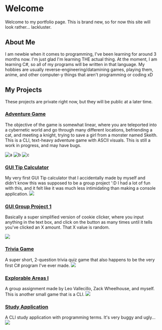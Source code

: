# Welcome

Welcome to my portfolio page. This is brand new, so for now this site will look rather... lackluster.

## About Me
I am newbie when it comes to programming, I've been learning for around 3 months now. I'm just glad I'm learning THE actual thing.
At the moment, I am learning C#, so all of my programs will be written in that language.
My hobbies are usually reverse-engineering/datamining games, playing them, anime, and other computer-y things that aren't programming or coding xD

## My Projects
These projects are private right now, but they will be public at a later time.

### [Adventure Game](https://github.com/ReviveZygarde/adventure-game)
The objective of the game is somewhat linear, where you are teleported into a cybernetic world and go through many different locations, befriending a cat, and meeting a knight, trying to save a girl from a monster named Skeith.
This is a CLI, text-heavy adventure game with ASCII visuals. This is still a work in progress, and may have bugs.

![a](https://i.imgur.com/MS4bnoZ.png)
![b](https://i.imgur.com/A5sEBdO.png)
![c](https://i.imgur.com/Soj6TIk.png)

### [GUI Tip Calculator](https://github.com/ReviveZygarde/tip-calculator-GUI)
My very first GUI Tip calculator that I accidentally made by myself and didn't know this was supposed to be a group project ':D
I had a lot of fun with this, and it felt like it was much less intimidating than making a console application.
![](https://i.imgur.com/u5LZpxY.png)

### [GUI Group Project 1](https://github.com/ReviveZygarde/group-GUI-project-1)
Basically a super simplified version of cookie clicker, where you input anything in the text box, and click on the button as many times until it tells you've clicked an X amount. That X value is random.


![](https://i.imgur.com/SU2HfhY.png)

### [Trivia Game](https://github.com/ReviveZygarde/trivia-game)
A super short, 2-question trivia quiz game that also happens to be the very first C# program I've ever made.
![](https://i.imgur.com/37RbuvO.png)

### [Explorable Areas I](https://github.com/ReviveZygarde/explorable-areas-1)
A group assignment made by Leo Vallecillo, Zack Wheelhouse, and myself. This is another small game that is a CLI.
![](https://i.imgur.com/2X1UWJp.png)

### [Study Application](https://github.com/ReviveZygarde/study-app)
A CLI study application with programming terms. It's very buggy and ugly...
![](https://i.imgur.com/2kVvv0o.png)
